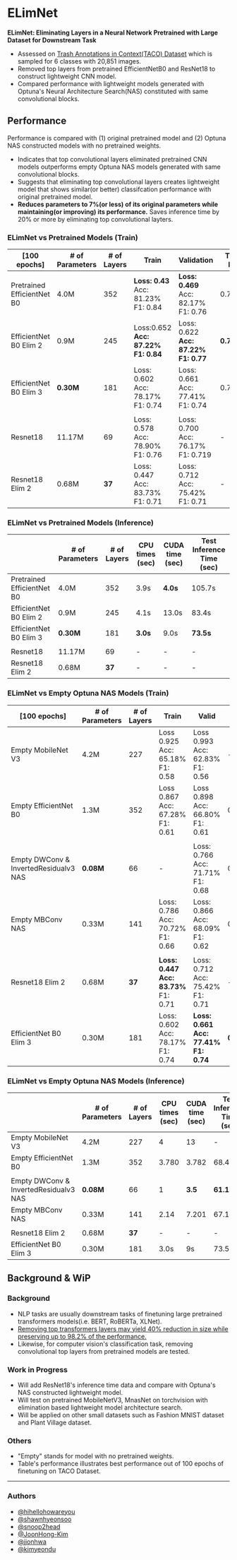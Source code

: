 # ELimNet

**ELimNet: Eliminating Layers in a Neural Network Pretrained with Large Dataset for Downstream Task**

- Assessed on [Trash Annotations in Context(TACO) Dataset](http://tacodataset.org/) which is sampled for 6 classes with 20,851 images. 
- Removed top layers from pretrained EfficientNetB0 and ResNet18 to construct lightweight CNN model.
- Compared performance with lightweight models generated with Optuna's Neural Architecture Search(NAS) constituted with same convolutional blocks.

## Performance

Performance is compared with (1) original pretrained model and (2) Optuna NAS constructed models with no pretrained weights.

- Indicates that top convolutional layers eliminated pretrained CNN models outperforms empty Optuna NAS models generated with same convolutional blocks.
- Suggests that eliminating top convolutional layers creates lightweight model that shows similar(or better) classifcation performance with original pretrained model.
- **Reduces parameters to 7%(or less) of its original parameters while maintaining(or improving) its performance.** Saves inference time by 20% or more by eliminating top convolutional layters.

### ELimNet vs Pretrained Models (Train)

| [100 epochs]               | # of Parameters | # of Layers | Train                                             | Validation                                         | Test F1    |
| -------------------------- | --------------- | ----------- | ------------------------------------------------- | -------------------------------------------------- | ---------- |
| Pretrained EfficientNet B0 | 4.0M            | 352         | **Loss: 0.43**<br />Acc: 81.23%<br />F1: 0.84     | **Loss: 0.469**<br />Acc: 82.17%<br />F1: 0.76     | 0.7493     |
| EfficientNet B0 Elim 2     | 0.9M            | 245         | Loss:0.652<br />**Acc: 87.22%**<br />**F1: 0.84** | Loss: 0.622<br />**Acc: 87.22%**<br />**F1: 0.77** | **0.7603** |
| EfficientNet B0 Elim 3     | **0.30M**       | 181         | Loss: 0.602<br />Acc: 78.17%<br />F1: 0.74        | Loss: 0.661<br />Acc: 77.41% <br />F1: 0.74        | 0.7349     |
|                            |                 |             |                                                   |                                                    |            |
| Resnet18                   | 11.17M          | 69          | Loss: 0.578<br />Acc: 78.90%<br />F1: 0.76        | Loss: 0.700<br />Acc: 76.17%<br />F1: 0.719        | -          |
| Resnet18 Elim 2            | 0.68M           | **37**      | Loss: 0.447<br />Acc: 83.73%<br />F1: 0.71        | Loss: 0.712<br />Acc: 75.42%<br />F1: 0.71         | -          |


### ELimNet vs Pretrained Models (Inference)

|  | # of Parameters | # of Layers | CPU times (sec) | CUDA time (sec) | Test Inference Time (sec) |
| --- | --- | --- | --- | --- | --- |
| Pretrained EfficientNet B0 | 4.0M | 352 | 3.9s | **4.0s** | 105.7s |
| EfficientNet B0 Elim 2 | 0.9M | 245 | 4.1s | 13.0s | 83.4s |
| EfficientNet B0 Elim 3 | **0.30M** | 181 | **3.0s** | 9.0s | **73.5s** |
|  |  |  |  |  |  |
| Resnet18 | 11.17M | 69 | - | - | - |
| Resnet18 Elim 2 | 0.68M | **37** | - | - | - |

### ELimNet vs Empty Optuna NAS Models (Train)

| [100 epochs]              | # of Parameters | # of Layers | Train | Valid | Test F1 |
| ------------------------- | --------------- | ----------- | ----- | ----- | ------------ |
| Empty MobileNet V3        | 4.2M            | 227         | Loss 0.925<br />Acc: 65.18%<br />F1: 0.58 | Loss 0.993<br />Acc: 62.83%<br />F1: 0.56 | - |
| Empty EfficientNet B0 | 1.3M | 352 | Loss 0.867<br />Acc: 67.28%<br />F1: 0.61 | Loss 0.898<br />Acc: 66.80%<br />F1: 0.61 | 0.6337 |
|      |             |          |       |       |              |
| Empty DWConv &  InvertedResidualv3 NAS | **0.08M** | 66 | - | Loss: 0.766<br />Acc: 71.71%<br />F1: 0.68 | 0.6740 |
| Empty MBConv NAS | 0.33M | 141 | Loss: 0.786<br />Acc: 70.72%<br />F1: 0.66 | Loss: 0.866<br />Acc: 68.09%<br />F1: 0.62 | 0.6245 |
|                           |                 |             |       |       |              |
| Resnet18 Elim 2 | 0.68M | **37** | **Loss: 0.447**<br />**Acc: 83.73%**<br />F1: 0.71 | Loss: 0.712<br />Acc: 75.42%<br />F1: 0.71 | - |
| EfficientNet B0 Elim 3 | 0.30M | 181 | Loss: 0.602<br />Acc: 78.17%<br />F1: 0.74 | **Loss: 0.661**<br />**Acc: 77.41%**<br />**F1: 0.74** | **0.7603** |

### ELimNet vs Empty Optuna NAS Models (Inference)

|  | # of Parameters | # of Layers | CPU times (sec) | CUDA time (sec) | Test Inference Time (sec) |
| --- | --- | --- | --- | --- | --- |
| Empty MobileNet V3 | 4.2M | 227 | 4 | 13 | - |
| Empty EfficientNet B0 | 1.3M | 352 | 3.780 | 3.782 | 68.4s |
|  ||||||
|Empty DWConv &<br />InvertedResidualv3 NAS | **0.08M** | 66 | 1 | **3.5** | **61.1s** |
| Empty MBConv NAS | 0.33M | 141 | 2.14 | 7.201 | 67.1s |
|                                            |                 |             |                 |                 |                           |
| Resnet18 Elim 2                            | 0.68M           | **37**      | -               | -               | -                         |
| EfficientNet B0 Elim 3                     | 0.30M           | 181         | 3.0s            | 9s              | 73.5s                     |

## Background & WiP

### Background

- NLP tasks are usually downstream tasks of finetuning large pretrained transformers models(i.e. BERT, RoBERTa, XLNet).
- [Removing top transformers layers may yield 40% reduction in size while preserving up to 98.2% of the performance.](https://arxiv.org/pdf/2004.03844.pdf)
- Likewise, for computer vision's classification task, removing convolutional top layers from pretrained models are tested.

### Work in Progress

- Will add ResNet18's inference time data and compare with Optuna's NAS constructed lightweight model.
- Will test on pretrained MobileNetV3, MnasNet on torchvision with elimination based lightweight model architecture search.
- Will be applied on other small datasets such as Fashion MNIST dataset and Plant Village dataset.

### Others

- "Empty" stands for model with no pretrained weights.
- Table's performance illustrates best performance out of 100 epochs of finetuning on TACO Dataset.

---

### Authors

- [@hihellohowareyou](https://github.com/hihellohowareyou)
- [@shawnhyeonsoo](https://github.com/shawnhyeonsoo)
- [@snoop2head](https://github.com/snoop2head)
- [@JoonHong-Kim](https://github.com/JoonHong-Kim)
- [@jjonhwa](https://github.com/jjonhwa)
- [@kimyeondu](https://github.com/kimyeondu)